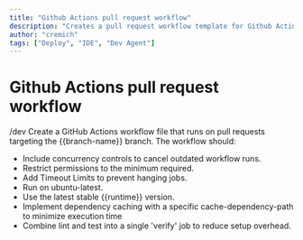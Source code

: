 ```yaml
---
title: "Github Actions pull request workflow"
description: "Creates a pull request workflow template for Github Actions"
author: "cremich"
tags: ["Deploy", "IDE", "Dev Agent"]
---
```


# Github Actions pull request workflow

/dev Create a GitHub Actions workflow file that runs on pull requests targeting the {{branch-name}} branch. The workflow should:

- Include concurrency controls to cancel outdated workflow runs.
- Restrict permissions to the minimum required.
- Add Timeout Limits to prevent hanging jobs.
- Run on ubuntu-latest.
- Use the latest stable {{runtime}} version.
- Implement dependency caching with a specific cache-dependency-path to minimize execution time
- Combine lint and test into a single 'verify' job to reduce setup overhead.
